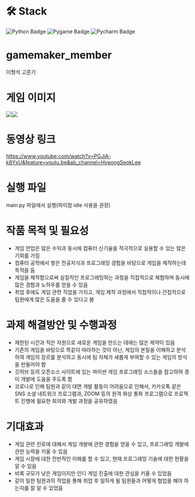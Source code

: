 # 🛠 Stack
![Python Badge](https://img.shields.io/badge/-Python-blue?style=flat=square&logo=python&logoColor=white)
![Pygame Badge](https://img.shields.io/badge/-Pygame-darkblue?style=flat=square&logo=python&logoColor=white)
![Pycharm Badge](https://img.shields.io/badge/-Pycharm-000000?style=flat=square&logo=pycharm&logoColor=white)

# gamemaker_member
이형석
고준기

# 게임 이미지
<img src = 'https://user-images.githubusercontent.com/75819612/218740472-1e1b72e5-c7e2-46cc-9784-7c0cd2ea941c.png'><img src = 'https://user-images.githubusercontent.com/75819612/218740467-ead31c45-7f37-4d8d-b33f-4fa85222c921.png'>

# 동영상 링크 
https://www.youtube.com/watch?v=PGJiA-k8YxU&feature=youtu.be&ab_channel=HyeongSeokLee

# 실행 파일
main.py 파일에서 실행(파이참 idle 사용을 권장)

# 작품 목적 및 필요성
- 게임 안업은 많은 수익과 동시에 컴퓨터 신기술을 적극적으로 실용할 수 있는 많은 기회를 가짐
- 컴퓨터 공학에서 쌓은 전공지식과 프로그래밍 경험을 바탕으로 게임을 제작하는데 목적을 둠
- 게임을 제작함으로써 실질직인 프로그래밍하는 과정을 직접적으로 체험하며 동시에 많은 경험과 노하우를 얻을 수 있음
- 취업 후에도 게임 관련 직업을 가지고, 게임 제작 과정에서 직접적이나 간접적으로 팀원에게 많은 도움을 줄 수 있다고 봄

# 과제 해결방안 및 수행과정
- 제한된 시간과 적은 자원으로 새로운 게임을 만드는 데에는 많은 제약이 있음
- 기존의 게임을 바탕으로 똑같이 따라하는 것이 아닌, 게임의 본질을 이해하고 분석하여 게임의 장르를 분석하고 동시에 팀 자체가 새롭게 부여할 수 있는 게임의 방식을 만들어야 함
- 깃허브 등의 오픈소스 사이트에 있는 파이썬 게임 프로그래밍 소스들을 참고하여 겡미 개발에 도움을 주도록 함
- 코로나로 인해 팀원과 같이 대면 개발 활동이 어려움으로 인해서, 카카오톡 같은 SNS 소셜 네트워크 프로그램과, ZOOM 등의 원격 화상 통화 프로그램으로 프로젝트 진행에 필요한 회의와 개발 과정을 공유하였음

# 기대효과
- 게임 관련 진로에 대해서 게임 개발에 관한 경험을 얻을 수 있고, 프로그래밍 개발에 관한 능력을 키울 수 있음
- 게임 시장에 대한 전반적인 이해를 할 수 있고, 현재 프로그래밍 기술에 대한 현황을 알 수 있음
- 비록 규모가 낮은 게임이지만 인디 게임 진출에 대한 관심을 키울 수 있었음
- 같이 일한 팀원과의 작업을 통해 취업 후 일하게 될 팀원들과 어떻게 협업을 해야 하는지를 잘 알 수 있었음
